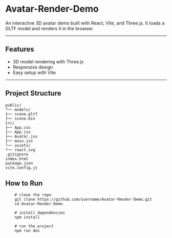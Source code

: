 
# Avatar-Render-Demo
An interactive 3D avatar demo built with React, Vite, and Three.js.
It loads a GLTF model and renders it in the browser.

---

##  Features
- 3D model rendering with Three.js
- Responsive design
- Easy setup with Vite

---

##  Project Structure
    public/
    └── models/
    ├── scene.gltf
    ├── scene.bin
    src/
    ├── App.css
    ├── App.jsx
    ├── Avatar.jsx
    ├── main.jsx
    └── assets/
    └── react.svg
    .gitignore
    index.html
    package.json
    vite.config.js

## How to Run

        # clone the repo
        git clone https://github.com/username/Avatar-Render-Demo.git
        cd Avatar-Render-Demo
        
        # install dependencies
        npm install
        
        # run the project
        npm run dev
        
        
        


